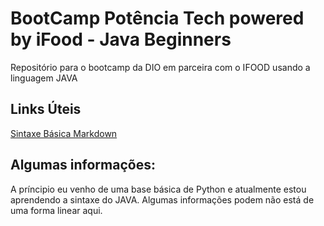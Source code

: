 # BootCamp Potência Tech powered by iFood - Java Beginners 

Repositório para o bootcamp da DIO em parceira com o IFOOD usando a linguagem JAVA


## Links Úteis
[Sintaxe Básica Markdown](https://www.markdownguide.org/basic-syntax/)

## Algumas informações:
A príncipio eu venho de uma base básica de Python e atualmente estou aprendendo a sintaxe do JAVA.
Algumas informações podem não está de uma forma linear aqui. 
